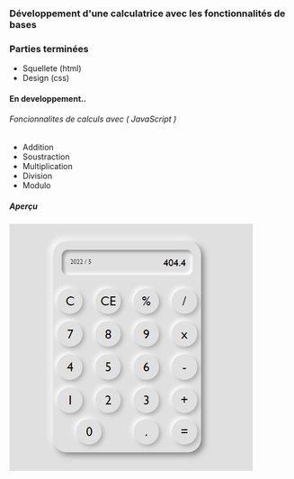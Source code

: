 ### Développement d'une calculatrice avec les fonctionnalités de bases

### Parties terminées 
<ul>
    <li> Squellete (html) </li>
    <li> Design (css)</li>
</ul>

#### En developpement..
###### Foncionnalites de calculs avec ( JavaScript )
<ul>
    <li>Addition </li>
    <li>Soustraction </li>
    <li>Multiplication </li>
    <li>Division</li>
    <li> Modulo </li>
</ul>

##### Aperçu 
<img src="assets/img/calculatrice.JPG" />